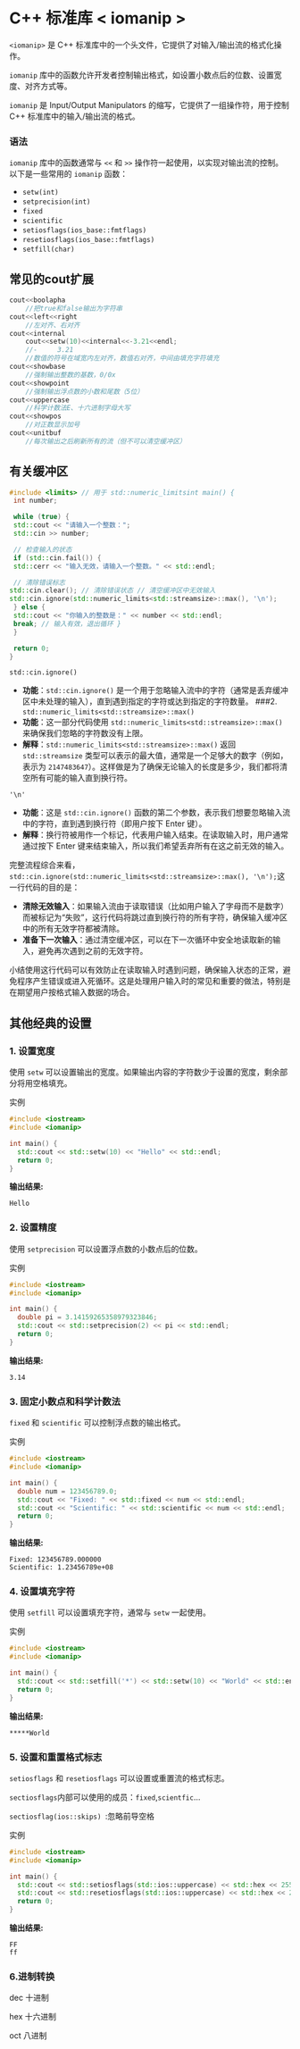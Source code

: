 # C++ 标准库 < iomanip >

`<iomanip>` 是 C++ 标准库中的一个头文件，它提供了对输入/输出流的格式化操作。

`iomanip` 库中的函数允许开发者控制输出格式，如设置小数点后的位数、设置宽度、对齐方式等。

`iomanip` 是 Input/Output Manipulators 的缩写，它提供了一组操作符，用于控制 C++ 标准库中的输入/输出流的格式。

### 语法

`iomanip` 库中的函数通常与 `<<` 和 `>>` 操作符一起使用，以实现对输出流的控制。以下是一些常用的 `iomanip` 函数：

- `setw(int)`
- `setprecision(int)`
- `fixed`
- `scientific`
- `setiosflags(ios_base::fmtflags)`
- `resetiosflags(ios_base::fmtflags)`
- `setfill(char)`

## 常见的cout扩展

```C++
cout<<boolapha
    //把true和false输出为字符串
cout<<left<<right
    //左对齐、右对齐
cout<<internal
    cout<<setw(10)<<internal<<-3.21<<endl;
	//-     3.21
    //数值的符号在域宽内左对齐，数值右对齐，中间由填充字符填充
cout<<showbase
    //强制输出整数的基数，0/0x
cout<<showpoint
    //强制输出浮点数的小数和尾数（5位）
cout<<uppercase
    //科学计数法E、十六进制字母大写
cout<<showpos
    //对正数显示加号
cout<<unitbuf
    //每次输出之后刷新所有的流（但不可以清空缓冲区）

```

## **有关缓冲区**

```C++
#include <limits> // 用于 std::numeric_limitsint main() {  
 int number;  

 while (true) {  
 std::cout << "请输入一个整数：";  
 std::cin >> number;  

 // 检查输入的状态 
 if (std::cin.fail()) {  
 std::cerr << "输入无效，请输入一个整数。" << std::endl;  

 // 清除错误标志 
std::cin.clear(); // 清除错误状态 // 清空缓冲区中无效输入 
std::cin.ignore(std::numeric_limits<std::streamsize>::max(), '\n');  
 } else {  
 std::cout << "你输入的整数是：" << number << std::endl;  
 break; // 输入有效，退出循环 }  
 }  

 return 0;  
}
```

`std::cin.ignore()`

- **功能**：`std::cin.ignore()` 是一个用于忽略输入流中的字符（通常是丢弃缓冲区中未处理的输入），直到遇到指定的字符或达到指定的字符数量。
  \###2. `std::numeric_limits<std::streamsize>::max()`
- **功能**：这一部分代码使用 `std::numeric_limits<std::streamsize>::max()` 来确保我们忽略的字符数没有上限。
- **解释**：`std::numeric_limits<std::streamsize>::max()` 返回 `std::streamsize` 类型可以表示的最大值，通常是一个足够大的数字（例如，表示为 `2147483647`）。这样做是为了确保无论输入的长度是多少，我们都将清空所有可能的输入直到换行符。

`'\n'`

- **功能**：这是 `std::cin.ignore()` 函数的第二个参数，表示我们想要忽略输入流中的字符，直到遇到换行符（即用户按下 Enter 键）。
- **解释**：换行符被用作一个标记，代表用户输入结束。在读取输入时，用户通常通过按下 Enter 键来结束输入，所以我们希望丢弃所有在这之前无效的输入。

完整流程综合来看，`std::cin.ignore(std::numeric_limits<std::streamsize>::max(), '\n');`这一行代码的目的是：

- **清除无效输入**：如果输入流由于读取错误（比如用户输入了字母而不是数字）而被标记为“失败”，这行代码将跳过直到换行符的所有字符，确保输入缓冲区中的所有无效字符都被清除。
- **准备下一次输入**：通过清空缓冲区，可以在下一次循环中安全地读取新的输入，避免再次遇到之前的无效字符。

小结使用这行代码可以有效防止在读取输入时遇到问题，确保输入状态的正常，避免程序产生错误或进入死循环。这是处理用户输入时的常见和重要的做法，特别是在期望用户按格式输入数据的场合。

## 其他经典的设置

### 1. 设置宽度

使用 `setw` 可以设置输出的宽度。如果输出内容的字符数少于设置的宽度，剩余部分将用空格填充。

实例

```c++
#include <iostream>
#include <iomanip>

int main() {
  std::cout << std::setw(10) << "Hello" << std::endl;
  return 0;
}
```

**输出结果:**

```
Hello
```

### 2. 设置精度

使用 `setprecision` 可以设置浮点数的小数点后的位数。

实例

```c++
#include <iostream>
#include <iomanip>

int main() {
  double pi = 3.14159265358979323846;
  std::cout << std::setprecision(2) << pi << std::endl;
  return 0;
}
```

**输出结果:**

```
3.14
```

### 3. 固定小数点和科学计数法

`fixed` 和 `scientific` 可以控制浮点数的输出格式。

实例

```C++
#include <iostream>
#include <iomanip>

int main() {
  double num = 123456789.0;
  std::cout << "Fixed: " << std::fixed << num << std::endl;
  std::cout << "Scientific: " << std::scientific << num << std::endl;
  return 0;
}
```

**输出结果:**

```
Fixed: 123456789.000000
Scientific: 1.23456789e+08
```

### 4. 设置填充字符

使用 `setfill` 可以设置填充字符，通常与 `setw` 一起使用。

实例

```C++
#include <iostream>
#include <iomanip>

int main() {
  std::cout << std::setfill('*') << std::setw(10) << "World" << std::endl;
  return 0;
}
```

**输出结果:**

```
*****World
```

### 5. 设置和重置格式标志

`setiosflags` 和 `resetiosflags` 可以设置或重置流的格式标志。

`sectiosflags`内部可以使用的成员：`fixed`,`scientfic`...

`sectiosflag(ios::skips) `:忽略前导空格

实例

```C++
#include <iostream>
#include <iomanip>

int main() {
  std::cout << std::setiosflags(std::ios::uppercase) << std::hex << 255 << std::endl;
  std::cout << std::resetiosflags(std::ios::uppercase) << std::hex << 255 << std::endl;
  return 0;
}
```

**输出结果:**

```
FF
ff
```

### 6.进制转换

dec 十进制

hex 十六进制

oct 八进制